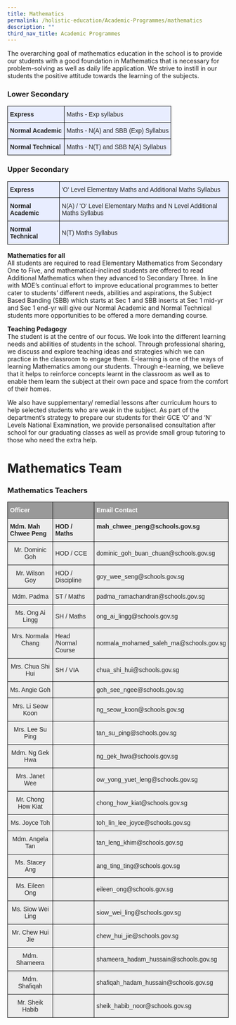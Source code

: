 ```yaml
---
title: Mathematics
permalink: /holistic-education/Academic-Programmes/mathematics
description: ""
third_nav_title: Academic Programmes
---
```

The overarching goal of mathematics education in the school is to provide our students with a good foundation in Mathematics that is necessary for problem-solving as well as daily life application. We strive to instill in our students the positive attitude towards the learning of the subjects.

### Lower Secondary
<style type="text/css">
.tg  {border-collapse:collapse;border-spacing:0;}
.tg td{border-color:black;border-style:solid;border-width:1px;font-family:Arial, sans-serif;font-size:14px;
  overflow:hidden;padding:10px 5px;word-break:normal;}
.tg th{border-color:black;border-style:solid;border-width:1px;font-family:Arial, sans-serif;font-size:14px;
  font-weight:normal;overflow:hidden;padding:10px 5px;word-break:normal;}
.tg .tg-u05r{background-color:#E8EDFF;color:#222;font-weight:bold;text-align:left;vertical-align:top}
.tg .tg-lr6o{background-color:#E8EDFF;color:#222;text-align:left;vertical-align:middle}
</style>
<table class="tg">
<thead>
  <tr>
    <th class="tg-u05r">Express</th>
    <th class="tg-lr6o"><span style="color:#222">Maths - Exp syllabus</span></th>
  </tr>
</thead>
<tbody>
  <tr>
    <td class="tg-u05r">Normal Academic</td>
    <td class="tg-lr6o"><span style="color:#222">Maths - N(A) and SBB (Exp) Syllabus</span></td>
  </tr>
  <tr>
    <td class="tg-u05r">Normal Technical</td>
    <td class="tg-lr6o"><span style="color:#222">Maths - N(T) and SBB N(A) Syllabus</span></td>
  </tr>
</tbody>
</table>

### Upper Secondary 

<style type="text/css">
.tg  {border-collapse:collapse;border-spacing:0;}
.tg td{border-color:black;border-style:solid;border-width:1px;font-family:Arial, sans-serif;font-size:14px;
  overflow:hidden;padding:10px 5px;word-break:normal;}
.tg th{border-color:black;border-style:solid;border-width:1px;font-family:Arial, sans-serif;font-size:14px;
  font-weight:normal;overflow:hidden;padding:10px 5px;word-break:normal;}
.tg .tg-xwen{background-color:#E8EDFF;color:#222;font-weight:bold;text-align:left;vertical-align:middle}
.tg .tg-u05r{background-color:#E8EDFF;color:#222;font-weight:bold;text-align:left;vertical-align:top}
.tg .tg-lr6o{background-color:#E8EDFF;color:#222;text-align:left;vertical-align:middle}
</style>
<table class="tg">
<thead>
  <tr>
    <th class="tg-u05r">Express</th>
    <th class="tg-lr6o"><span style="color:#222">'O' Level Elementary Maths and Additional Maths Syllabus</span></th>
  </tr>
</thead>
<tbody>
  <tr>
    <td class="tg-u05r">Normal Academic</td>
    <td class="tg-lr6o"><span style="color:#222">N(A) / 'O' Level Elementary Maths and N Level Additional Maths Syllabus</span></td>
  </tr>
  <tr>
    <td class="tg-xwen"><span style="color:#222"> </span>Normal Technical</td>
    <td class="tg-lr6o"><span style="color:#222"> N(T) Maths Syllabus</span></td>
  </tr>
</tbody>
</table>

**Mathematics for all**<br>
All students are required to read Elementary Mathematics from Secondary One to Five, and mathematical-inclined students are offered to read Additional Mathematics when they advanced to Secondary Three. In line with MOE’s continual effort to improve educational programmes to better cater to students’ different needs, abilities and aspirations, the Subject Based Banding (SBB) which starts at Sec 1 and SBB inserts at Sec 1 mid-yr and Sec 1 end-yr will give our Normal Academic and Normal Technical students more opportunities to be offered a more demanding course.  
  
**Teaching Pedagogy**<br>
The student is at the centre of our focus. We look into the different learning needs and abilities of students in the school. Through professional sharing, we discuss and explore teaching ideas and strategies which we can practice in the classroom to engage them. E-learning is one of the ways of learning Mathematics among our students. Through e-learning, we believe that it helps to reinforce concepts learnt in the classroom as well as to enable them learn the subject at their own pace and space from the comfort of their homes.  
  
  
We also have supplementary/ remedial lessons after curriculum hours to help selected students who are weak in the subject. As part of the department’s strategy to prepare our students for their GCE ‘O’ and ‘N’ Levels National Examination, we provide personalised consultation after school for our graduating classes as well as provide small group tutoring to those who need the extra help.

# Mathematics Team
### Mathematics Teachers

<style type="text/css">
.tg  {border-collapse:collapse;border-spacing:0;}
.tg td{border-color:black;border-style:solid;border-width:1px;font-family:Arial, sans-serif;font-size:14px;
  overflow:hidden;padding:10px 5px;word-break:normal;}
.tg th{border-color:black;border-style:solid;border-width:1px;font-family:Arial, sans-serif;font-size:14px;
  font-weight:normal;overflow:hidden;padding:10px 5px;word-break:normal;}
.tg .tg-fxx4{background-color:#ECECEC;color:#222;text-align:left;vertical-align:middle}
.tg .tg-tojq{background-color:#ECECEC;color:#222;text-align:center;vertical-align:middle}
.tg .tg-580q{background-color:#ECECEC;color:#222;text-align:center;vertical-align:top}
.tg .tg-e6w6{background-color:#999;color:#FFF;font-weight:bold;text-align:left;vertical-align:middle}
.tg .tg-b4br{background-color:#ECECEC;color:#222;font-weight:bold;text-align:left;vertical-align:top}
</style>
<table class="tg">
<thead>
  <tr>
    <th class="tg-e6w6"><span style="color:#FFF;background-color:#999">Officer</span></th>
    <th class="tg-e6w6"></th>
    <th class="tg-e6w6"><span style="color:#FFF;background-color:#999">Email Contact</span></th>
  </tr>
</thead>
<tbody>
  <tr>
    <td class="tg-b4br">Mdm. Mah Chwee Peng</td>
    <td class="tg-b4br">HOD / Maths</td>
    <td class="tg-b4br">mah_chwee_peng@schools.gov.sg</td>
  </tr>
  <tr>
    <td class="tg-580q">Mr. Dominic Goh</td>
    <td class="tg-fxx4"><span style="color:#222">HOD / CCE</span></td>
    <td class="tg-fxx4"><span style="color:#222">dominic_goh_buan_chuan@schools.gov.sg</span><br></td>
  </tr>
  <tr>
    <td class="tg-580q">Mr. Wilson Goy<br></td>
    <td class="tg-fxx4"><span style="color:#222">HOD / Discipline</span></td>
    <td class="tg-fxx4"><span style="color:#222">goy_wee_seng@schools.gov.sg</span></td>
  </tr>
  <tr>
    <td class="tg-580q">Mdm. Padma<br></td>
    <td class="tg-fxx4"><span style="color:#222">ST / Maths</span></td>
    <td class="tg-fxx4"><span style="color:#222">padma_ramachandran@schools.gov.sg</span></td>
  </tr>
  <tr>
    <td class="tg-tojq"><span style="color:#222">Ms. Ong Ai Lingg</span></td>
    <td class="tg-fxx4"><span style="color:#222">SH / Maths</span></td>
    <td class="tg-fxx4"><span style="color:#222">ong_ai_lingg@schools.gov.sg</span></td>
  </tr>
  <tr>
    <td class="tg-580q">Mrs. Normala Chang<br></td>
    <td class="tg-fxx4"><span style="color:#222">Head /Normal Course</span></td>
    <td class="tg-fxx4"><span style="color:#222">normala_mohamed_saleh_ma@schools.gov.sg</span></td>
  </tr>
  <tr>
    <td class="tg-580q">Mrs. Chua Shi Hui<br></td>
    <td class="tg-fxx4"><span style="color:#222">SH / VIA</span></td>
    <td class="tg-fxx4"><span style="color:#222">chua_shi_hui@schools.gov.sg</span></td>
  </tr>
  <tr>
    <td class="tg-580q">Ms. Angie Goh</td>
    <td class="tg-fxx4"><span style="color:#222"> </span></td>
    <td class="tg-fxx4"><span style="color:#222">goh_see_ngee@schools.gov.sg</span></td>
  </tr>
  <tr>
    <td class="tg-580q">Mrs. Li Seow Koon</td>
    <td class="tg-fxx4"><span style="color:#222"> </span></td>
    <td class="tg-fxx4"><span style="color:#222">ng_seow_koon@schools.gov.sg</span></td>
  </tr>
  <tr>
    <td class="tg-580q">Mrs. Lee Su Ping</td>
    <td class="tg-fxx4"><span style="color:#222"> </span></td>
    <td class="tg-fxx4"><span style="color:#222">tan_su_ping@schools.gov.sg </span></td>
  </tr>
  <tr>
    <td class="tg-580q">Mdm. Ng Gek Hwa</td>
    <td class="tg-fxx4"><span style="color:#222"> </span></td>
    <td class="tg-fxx4"><span style="color:#222">ng_gek_hwa@schools.gov.sg</span></td>
  </tr>
  <tr>
    <td class="tg-580q">Mrs. Janet Wee </td>
    <td class="tg-fxx4"><span style="color:#222"> </span></td>
    <td class="tg-fxx4"><span style="color:#222">ow_yong_yuet_leng@schools.gov.sg </span><br></td>
  </tr>
  <tr>
    <td class="tg-580q">Mr. Chong How Kiat</td>
    <td class="tg-fxx4"><span style="color:#222"> </span></td>
    <td class="tg-fxx4"><span style="color:#222">chong_how_kiat@schools.gov.sg</span></td>
  </tr>
  <tr>
    <td class="tg-580q">Ms. Joyce Toh</td>
    <td class="tg-fxx4"><span style="color:#222"> </span></td>
    <td class="tg-fxx4"><span style="color:#222">toh_lin_lee_joyce@schools.gov.sg</span></td>
  </tr>
  <tr>
    <td class="tg-580q">Mdm. Angela Tan</td>
    <td class="tg-fxx4"><span style="color:#222"> </span></td>
    <td class="tg-fxx4"><span style="color:#222">tan_leng_khim@schools.gov.sg </span><br></td>
  </tr>
  <tr>
    <td class="tg-580q">Ms. Stacey Ang</td>
    <td class="tg-fxx4"><span style="color:#222"> </span></td>
    <td class="tg-fxx4"><span style="color:#222">ang_ting_ting@schools.gov.sg </span></td>
  </tr>
  <tr>
    <td class="tg-tojq"><span style="color:#222">Ms. Eileen Ong</span></td>
    <td class="tg-fxx4"><span style="color:#222"> </span></td>
    <td class="tg-fxx4"><span style="color:#222">eileen_ong@schools.gov.sg</span></td>
  </tr>
  <tr>
    <td class="tg-tojq"><span style="color:#222">Ms. Siow Wei Ling</span></td>
    <td class="tg-fxx4"><span style="color:#222"> </span></td>
    <td class="tg-fxx4"><span style="color:#222">siow_wei_ling@schools.gov.sg</span></td>
  </tr>
  <tr>
    <td class="tg-tojq"><span style="color:#222">Mr. Chew Hui Jie</span></td>
    <td class="tg-fxx4"><span style="color:#222"> </span></td>
    <td class="tg-fxx4"><span style="color:#222">chew_hui_jie@schools.gov.sg</span></td>
  </tr>
  <tr>
    <td class="tg-580q">Mdm. Shameera</td>
    <td class="tg-fxx4"><span style="color:#222"> </span></td>
    <td class="tg-fxx4"><span style="color:#222">shameera_hadam_hussain@schools.gov.sg</span></td>
  </tr>
  <tr>
    <td class="tg-580q">Mdm. Shafiqah </td>
    <td class="tg-fxx4"><span style="color:#222"> </span></td>
    <td class="tg-fxx4"><span style="color:#222">shafiqah_hadam_hussain@schools.gov.sg</span></td>
  </tr>
  <tr>
    <td class="tg-580q">Mr. Sheik Habib</td>
    <td class="tg-fxx4"><span style="color:#222"> </span></td>
    <td class="tg-fxx4"><span style="color:#222">sheik_habib_noor@schools.gov.sg</span></td>
  </tr>
</tbody>
</table>